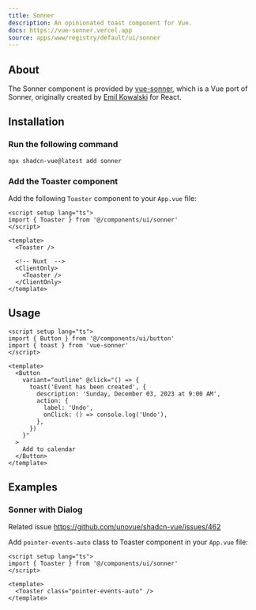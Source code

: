 ```yaml
---
title: Sonner
description: An opinionated toast component for Vue.
docs: https://vue-sonner.vercel.app
source: apps/www/registry/default/ui/sonner
---
```


<ComponentPreview name="SonnerDemo" />

## About

The Sonner component is provided by [vue-sonner](https://vue-sonner.vercel.app/), which is a Vue port of Sonner, originally created by [Emil Kowalski](https://twitter.com/emilkowalski_) for React.

## Installation

<Steps>

### Run the following command

```bash
npx shadcn-vue@latest add sonner
```

### Add the Toaster component

Add the following `Toaster` component to your `App.vue` file:

```vue title="App.vue" {2,6}
<script setup lang="ts">
import { Toaster } from '@/components/ui/sonner'
</script>

<template>
  <Toaster />

  <!-- Nuxt  -->
  <ClientOnly>
    <Toaster />
  </ClientOnly>
</template>
```

</Steps>

## Usage

```vue
<script setup lang="ts">
import { Button } from '@/components/ui/button'
import { toast } from 'vue-sonner'
</script>

<template>
  <Button
    variant="outline" @click="() => {
      toast('Event has been created', {
        description: 'Sunday, December 03, 2023 at 9:00 AM',
        action: {
          label: 'Undo',
          onClick: () => console.log('Undo'),
        },
      })
    }"
  >
    Add to calendar
  </Button>
</template>
```

## Examples

### Sonner with Dialog

Related issue https://github.com/unovue/shadcn-vue/issues/462

Add `pointer-events-auto` class to Toaster component in your `App.vue` file:

```vue {6}
<script setup lang="ts">
import { Toaster } from '@/components/ui/sonner'
</script>

<template>
  <Toaster class="pointer-events-auto" />
</template>
```

<ComponentPreview name="SonnerWithDialog" />
